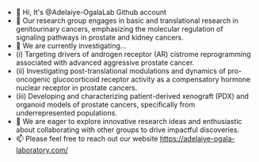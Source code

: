 - 👋 Hi, It's @Adelaiye-OgalaLab Github account
- 👀 Our research group engages in basic and translational research in genitourinary cancers, emphasizing the molecular regulation of signaling pathways in prostate and kidney cancers.
- 🌱 We are currently investigating...
- (i) Targeting drivers of androgen receptor (AR) cistrome reprogramming associated with advanced aggressive prostate cancer.
- (ii) Investigating post-translational modulations and dynamics of pro-oncogenic glucocorticoid receptor activity as a compensatory hormone nuclear receptor in prostate cancers.
- (iii) Developing and characterizing patient-derived xenograft (PDX) and organoid models of prostate cancers, specifically from underrepresented populations.
- 💞️ We are eager to explore innovative research ideas and enthusiastic about collaborating with other groups to drive impactful discoveries. 
- 📫 Please feel free to reach out our website https://adelaiye-ogala-laboratory.com/


<!---
Adelaiye-OgalaLab/Adelaiye-OgalaLab is a ✨ special ✨ repository because its `README.md` (this file) appears on your GitHub profile.
You can click the Preview link to take a look at your changes.
--->
